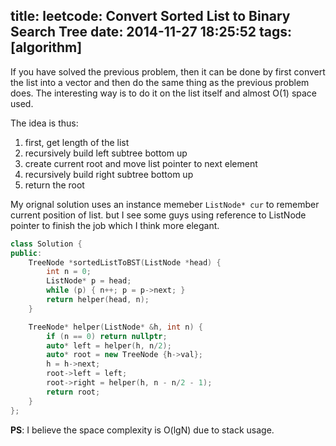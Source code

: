 title: leetcode: Convert Sorted List to Binary Search Tree
date: 2014-11-27 18:25:52
tags: [algorithm]
---
If you have solved the previous problem, then it can be done by first convert the list into a vector and then do the same thing as the previous problem does. The interesting way is to do it on the list itself and almost O(1) space used. 

The idea is thus:

1. first, get length of the list
2. recursively build left subtree bottom up 
3. create current root and move list pointer to next element
4. recursively build right subtree bottom up
5. return the root

My orignal solution uses an instance memeber `ListNode* cur` to remember current position of list. but I see some guys using reference to ListNode pointer to finish the job which I think more elegant.

```C++
class Solution {
public:
    TreeNode *sortedListToBST(ListNode *head) {
        int n = 0;
        ListNode* p = head;
        while (p) { n++; p = p->next; }
        return helper(head, n);
    }

    TreeNode* helper(ListNode* &h, int n) {
        if (n == 0) return nullptr;
        auto* left = helper(h, n/2);
        auto* root = new TreeNode {h->val};
        h = h->next;
        root->left = left;
        root->right = helper(h, n - n/2 - 1);
        return root;
    }
};
```

**PS**: I believe the space complexity is O(lgN) due to stack usage.